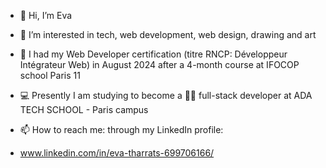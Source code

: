 - 👋 Hi, I’m Eva 
- 👀 I’m interested in tech, web development, web design, drawing and art
- 🌱 I had my Web Developer certification (titre RNCP: Développeur Intégrateur Web) in August 2024 after a 4-month course at IFOCOP school Paris 11
- 💻 Presently I am studying to become a 💪🏻 full-stack developer at ADA TECH SCHOOL - Paris campus 

- 📫 How to reach me: through my LinkedIn profile:
- www.linkedin.com/in/eva-tharrats-699706166/

<!---
EvaTP/EvaTP is a ✨ special ✨ repository because its `README.md` (this file) appears on your GitHub profile.
You can click the Preview link to take a look at your changes.
--->
